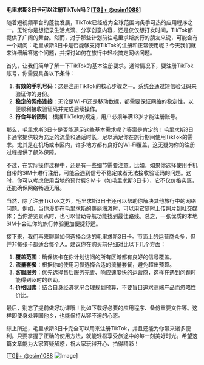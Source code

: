 **毛里求斯3日卡可以注册TikTok吗？[[TG💪+ @esim1088](https://t.me/s/esim1088)]**

随着短视频平台的蓬勃发展，TikTok已经成为全球范围内炙手可热的应用程序之一。无论你是想记录生活点滴、分享创意内容，还是仅仅想打发时间，TikTok都提供了广阔的舞台。然而，对于那些计划前往毛里求斯旅行的朋友来说，可能会有一个疑问：毛里求斯3日卡是否能够支持TikTok的注册和正常使用呢？今天我们就来详细解答这个问题，并探讨如何在旅行中轻松搞定网络问题。

首先，让我们简单了解一下TikTok的基本注册要求。通常情况下，要注册TikTok账号，你需要具备以下条件：

1. **有效的手机号码**：这是注册TikTok的核心步骤之一。系统会通过短信验证码来验证你的身份。
2. **稳定的网络连接**：无论是Wi-Fi还是移动数据，都需要保证网络的稳定性，以便顺利接收验证码并完成后续操作。
3. **符合年龄限制**：根据TikTok的规定，用户必须年满13岁才能注册账号。

那么，毛里求斯3日卡是否能满足这些基本需求呢？答案是肯定的！毛里求斯3日卡通常提供较为充足的流量和通话时长，足以满足你在旅行期间使用TikTok的需求。尤其是在机场或市区内，许多地方都有良好的Wi-Fi覆盖，这无疑为你的注册过程提供了额外保障。

不过，在实际操作过程中，还是有一些细节需要注意。比如，如果你选择使用手机自带的SIM卡进行注册，可能会遇到信号不稳定或者无法接收验证码的问题。这时，你可以考虑使用当地的预付费SIM卡（如毛里求斯3日卡），它不仅价格实惠，还能确保网络畅通无阻。

当然，除了注册TikTok之外，毛里求斯3日卡还可以帮助你解决其他旅行中的网络问题。例如，当你漫步在毛里求斯的美丽海滩时，可以用它随时上传照片到社交媒体；当你游览景点时，也可以借助导航功能找到最佳路线。总之，一张优质的本地SIM卡会让你的旅行体验更加便捷舒适。

接下来，我们再来聊聊如何选择合适的毛里求斯3日卡。市面上的运营商众多，但并非每张卡都适合每个人。建议你在购买前仔细对比以下几个方面：

1. **覆盖范围**：确保该卡在你计划访问的所有区域都有良好的信号覆盖。
2. **流量套餐**：根据你的使用习惯选择合适的流量套餐，避免超出预算。
3. **客服服务**：优先选择售后服务完善、响应速度快的运营商，这样在遇到问题时能得到及时的帮助。
4. **价格因素**：结合自身经济状况合理规划预算，不要盲目追求高端产品而忽略性价比。

最后，别忘了提前做好功课哦！比如下载好必要的应用程序、备份重要文件等。这样即使身处异国他乡，也能保持从容不迫的心态。

综上所述，毛里求斯3日卡完全可以用来注册TikTok，并且还能为你带来诸多便利。只要掌握了正确的使用方法，就能轻松享受旅途中的每一刻美好时光。希望这篇文章能为大家答疑解惑，祝大家玩得开心、拍得精彩！

[[TG💪+ @esim1088](https://t.me/s/esim1088) ![Image](https://i.postimg.cc/4NQfJmqS/Snipaste-2025-05-13-00-14-12.png)]